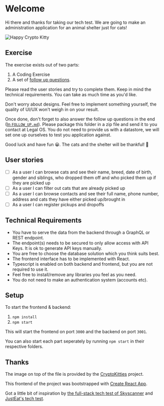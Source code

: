 # Welcome

Hi there and thanks for taking our tech test. We are going to make an administration application for an animal shelter just for cats!

![Happy Crypto Kitty](https://www.cryptokitties.co/images/kitty-eth.svg)

## Exercise

The exercise exists out of two parts:

1. A Coding Exercise
2. A set of [follow up questions](/FOLLOW_UP.md).

Please read the user stories and try to complete them. Keep in mind the technical requirements. You can take as much time as you'd like. 

Don't worry about designs. Feel free to implement something yourself, the quality of UI/UX won't weigh in on your result. 

Once done, don't forget to also answer the follow up questions in the end ([In `FOLLOW_UP.md`](/FOLLOW_UP.md)). Please package this folder in a zip file and send it to you contact at Legal OS. You do not need to provide us with a datastore, we will set one up ourselves to test you application against.

Good luck and have fun 😀. The cats and the shelter will be thankful! 🙏

## User stories

- [ ] As a user I can browse cats and see their name, breed, date of birth, gender and siblings, who dropped them off and who picked them up if they are picked up
- [ ] As a user I can filter out cats that are already picked up
- [ ] As a user I can browse contacts and see their full name, phone number, address and cats they have either picked up/brought in
- [ ] As a user I can register pickups and dropoffs

## Technical Requirements

* You have to serve the data from the backend through a GraphQL or REST endpoint. 
* The endpoint(s) needs to be secured to only allow access with API Keys. It is ok to generate API keys manually.
* You are free to choose the database solution which you think suits best. 
* The frontend interface has to be implemented with React.
* Typescript is enabled on both backend and frontend, but you are not required to use it.
* Feel free to install/remove any libraries you feel as you need.
* You do not need to make an authentication system (accounts etc).

## Setup

To start the frontend & backend:

1. `npm install`
2. `npm start`

This will start the frontend on port `3000` and the backend on port `3001`.

You can also start each part seperately by running `npm start` in their respective folders.

## Thanks

The image on top of the file is provided by the [CryptoKitties](https://www.cryptokitties.co/) project.

This frontend of the project was bootstrapped with [Create React App](https://github.com/facebook/create-react-app).

Got a little bit of inspiration by [the full-stack tech test of Skyscanner](https://github.com/Skyscanner/full-stack-recruitment-test) and [JustEat's tech test](https://github.com/justeat/JustEat.RecruitmentTest).